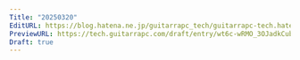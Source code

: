 ```yaml
---
Title: "20250320"
EditURL: https://blog.hatena.ne.jp/guitarrapc_tech/guitarrapc-tech.hatenablog.com/atom/entry/6802418398339650652
PreviewURL: https://tech.guitarrapc.com/draft/entry/wt6c-wRMO_3OJadkCubBuwI4Kic
Draft: true
---
```


